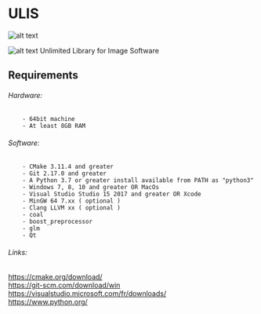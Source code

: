 # ULIS
![alt text](http://clementberthaud.com/dev/dep/ULIS/media/com/ULIS_100.png "ULIS")


![alt text](http://clementberthaud.com/dev/dep/ULIS/media/com/Banner.png "ULIS")
Unlimited Library for Image Software


## Requirements
###### Hardware:
        - 64bit machine
        - At least 8GB RAM

###### Software:
        - CMake 3.11.4 and greater
        - Git 2.17.0 and greater
        - A Python 3.7 or greater install available from PATH as "python3"
        - Windows 7, 8, 10 and greater OR MacOs
        - Visual Studio Studio 15 2017 and greater OR Xcode
        - MinGW 64 7.xx ( optional )
        - Clang LLVM xx ( optional )
        - coal
        - boost_preprocessor
        - glm
        - Qt

###### Links:
https://cmake.org/download/  \
https://git-scm.com/download/win  \
https://visualstudio.microsoft.com/fr/downloads/  \
https://www.python.org/
